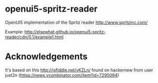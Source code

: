 openui5-spritz-reader
=====================

OpenUI5 implementation of the Spritz reader http://www.spritzinc.com/

Example:
http://elsewhat.github.io/openui5-spritz-reader/cdn/0.1/example1.html


Acknowledgements
================
It's based on this http://jsfiddle.net/vKZLn/ found on hackernew from user just2n
(https://news.ycombinator.com/item?id=7295094)



